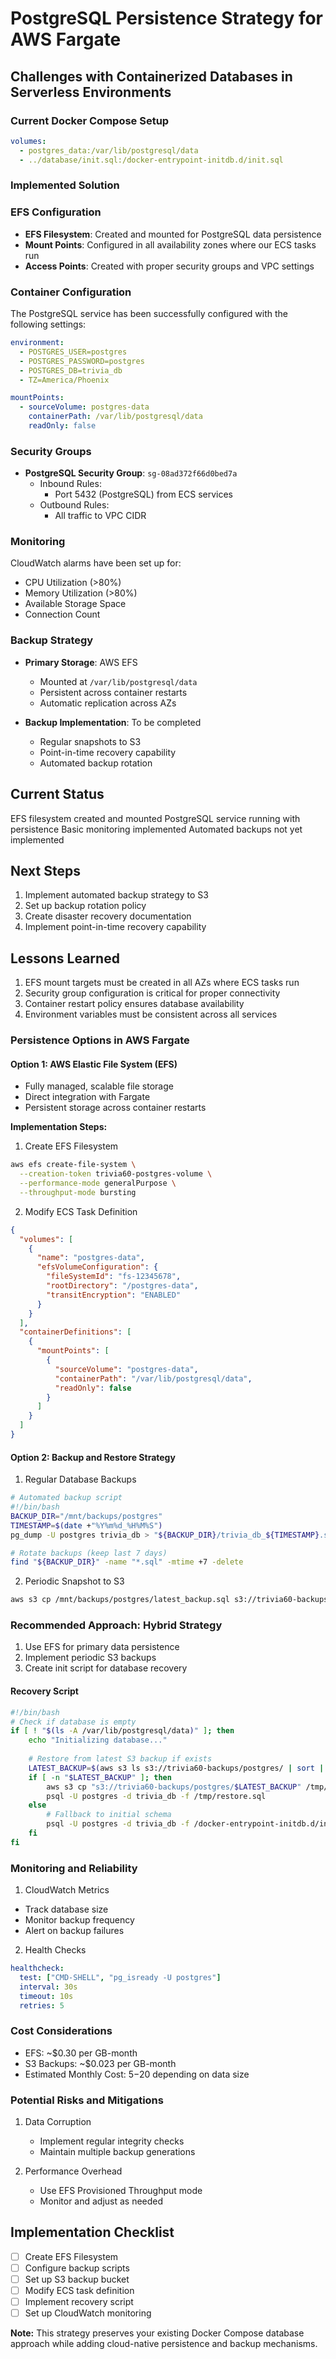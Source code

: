 # PostgreSQL Persistence Strategy for AWS Fargate

## Challenges with Containerized Databases in Serverless Environments

### Current Docker Compose Setup
```yaml
volumes:
  - postgres_data:/var/lib/postgresql/data
  - ../database/init.sql:/docker-entrypoint-initdb.d/init.sql
```

### Implemented Solution

### EFS Configuration
- **EFS Filesystem**: Created and mounted for PostgreSQL data persistence
- **Mount Points**: Configured in all availability zones where our ECS tasks run
- **Access Points**: Created with proper security groups and VPC settings

### Container Configuration
The PostgreSQL service has been successfully configured with the following settings:

```yaml
environment:
  - POSTGRES_USER=postgres
  - POSTGRES_PASSWORD=postgres
  - POSTGRES_DB=trivia_db
  - TZ=America/Phoenix

mountPoints:
  - sourceVolume: postgres-data
    containerPath: /var/lib/postgresql/data
    readOnly: false
```

### Security Groups
- **PostgreSQL Security Group**: `sg-08ad372f66d0bed7a`
  - Inbound Rules:
    - Port 5432 (PostgreSQL) from ECS services
  - Outbound Rules:
    - All traffic to VPC CIDR

### Monitoring
CloudWatch alarms have been set up for:
- CPU Utilization (>80%)
- Memory Utilization (>80%)
- Available Storage Space
- Connection Count

### Backup Strategy
- **Primary Storage**: AWS EFS
  - Mounted at `/var/lib/postgresql/data`
  - Persistent across container restarts
  - Automatic replication across AZs

- **Backup Implementation**: To be completed
  - Regular snapshots to S3
  - Point-in-time recovery capability
  - Automated backup rotation

## Current Status
EFS filesystem created and mounted
PostgreSQL service running with persistence
Basic monitoring implemented
Automated backups not yet implemented

## Next Steps
1. Implement automated backup strategy to S3
2. Set up backup rotation policy
3. Create disaster recovery documentation
4. Implement point-in-time recovery capability

## Lessons Learned
1. EFS mount targets must be created in all AZs where ECS tasks run
2. Security group configuration is critical for proper connectivity
3. Container restart policy ensures database availability
4. Environment variables must be consistent across all services

### Persistence Options in AWS Fargate

#### Option 1: AWS Elastic File System (EFS)
- Fully managed, scalable file storage
- Direct integration with Fargate
- Persistent storage across container restarts

**Implementation Steps:**
1. Create EFS Filesystem
```bash
aws efs create-file-system \
  --creation-token trivia60-postgres-volume \
  --performance-mode generalPurpose \
  --throughput-mode bursting
```

2. Modify ECS Task Definition
```json
{
  "volumes": [
    {
      "name": "postgres-data",
      "efsVolumeConfiguration": {
        "fileSystemId": "fs-12345678",
        "rootDirectory": "/postgres-data",
        "transitEncryption": "ENABLED"
      }
    }
  ],
  "containerDefinitions": [
    {
      "mountPoints": [
        {
          "sourceVolume": "postgres-data",
          "containerPath": "/var/lib/postgresql/data",
          "readOnly": false
        }
      ]
    }
  ]
}
```

#### Option 2: Backup and Restore Strategy
1. Regular Database Backups
```bash
# Automated backup script
#!/bin/bash
BACKUP_DIR="/mnt/backups/postgres"
TIMESTAMP=$(date +"%Y%m%d_%H%M%S")
pg_dump -U postgres trivia_db > "${BACKUP_DIR}/trivia_db_${TIMESTAMP}.sql"

# Rotate backups (keep last 7 days)
find "${BACKUP_DIR}" -name "*.sql" -mtime +7 -delete
```

2. Periodic Snapshot to S3
```bash
aws s3 cp /mnt/backups/postgres/latest_backup.sql s3://trivia60-backups/postgres/
```

### Recommended Approach: Hybrid Strategy

1. Use EFS for primary data persistence
2. Implement periodic S3 backups
3. Create init script for database recovery

#### Recovery Script
```bash
#!/bin/bash
# Check if database is empty
if [ ! "$(ls -A /var/lib/postgresql/data)" ]; then
    echo "Initializing database..."
    
    # Restore from latest S3 backup if exists
    LATEST_BACKUP=$(aws s3 ls s3://trivia60-backups/postgres/ | sort | tail -n 1)
    if [ -n "$LATEST_BACKUP" ]; then
        aws s3 cp "s3://trivia60-backups/postgres/$LATEST_BACKUP" /tmp/restore.sql
        psql -U postgres -d trivia_db -f /tmp/restore.sql
    else
        # Fallback to initial schema
        psql -U postgres -d trivia_db -f /docker-entrypoint-initdb.d/init.sql
    fi
fi
```

### Monitoring and Reliability

1. CloudWatch Metrics
- Track database size
- Monitor backup frequency
- Alert on backup failures

2. Health Checks
```yaml
healthcheck:
  test: ["CMD-SHELL", "pg_isready -U postgres"]
  interval: 30s
  timeout: 10s
  retries: 5
```

### Cost Considerations
- EFS: ~$0.30 per GB-month
- S3 Backups: ~$0.023 per GB-month
- Estimated Monthly Cost: $5-$20 depending on data size

### Potential Risks and Mitigations
1. Data Corruption
   - Implement regular integrity checks
   - Maintain multiple backup generations

2. Performance Overhead
   - Use EFS Provisioned Throughput mode
   - Monitor and adjust as needed

## Implementation Checklist
- [ ] Create EFS Filesystem
- [ ] Configure backup scripts
- [ ] Set up S3 backup bucket
- [ ] Modify ECS task definition
- [ ] Implement recovery script
- [ ] Set up CloudWatch monitoring

**Note:** This strategy preserves your existing Docker Compose database approach while adding cloud-native persistence and backup mechanisms.
